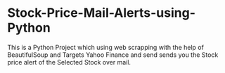 # Stock-Price-Mail-Alerts-using-Python
This is a Python Project which using web scrapping with the help of BeautifulSoup and Targets Yahoo Finance and send sends you the Stock price alert of the Selected Stock over mail.
